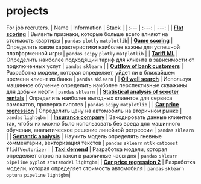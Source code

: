 # projects
For job recruters.
| Name | Information | Stack |
| :---         |     :---:      |          ---: |
| [**Flat scoring**](flat_scoring_git.ipynb)   | Выявить признаки, которые больше всего влияют на стоимость квартиры     | `pandas` `plotly` `matplotlib`|
| [**Game scoring**](game_scoring_git.ipynb)   | Определить какие характеристики наиболее важны для успешной платформенной игры       | `pandas` `scipy` `plotly` `matplotlib`     |
| [**Tariff ML**](tariff_classification_git.ipynb)   | Определить наиболее подходящий тариф для клиента в зависимости от подключенных услуг     | `pandas` `sklearn`    |
| [**Outflow of bank customers**](bank_clients_ml_git.ipynb)     | Разработка модели, которая определяет, уйдет ли в ближайшем времени клиент из банка      | `pandas` `sklearn`       |
| [**Oil well search**](ml_regression_git.ipynb)     | Используя машинное обучение определить наиболее перспективные скважины для добычи нефти    | `pandas` `sklearn`       |
| [**Statistical analysis of scooter rentals**](hypotheses_statistics_git.ipynb)    | Определить наиболее выгодных клиентов для сервиса самокатов, проверка гипотез       | `pandas` `scipy` `matplotlib`    |
| [**Car price regression**](car_price_git.ipynb)   | Определить цену на автомобиль на вторичном рынке     | `pandas` `lightgbm` |
| [**Insurance company**](matrix_to_code_git.ipynb)   | Закодировать данные клиентов так, чтобы их можно было использовать без вреда для машинного обучения, аналитическое решение линейной регрессии    | `pandas` `sklearn`   |
| [**Semantic analysis**](text_ml_git.ipynb)   | Научить модель определять гневные комментарии, векторизация текстов   | `pandas` `sklearn` `ntlk` `catboost` `TfidfVectorizer`   |
| [**Taxi demend**](time-series_git.ipynb)     | Разработка модели, которая определяет спрос на такси в различные часы дня | `pandas` `sklearn` `pipeline` `pyplot` `statsmodel` `lightgbm`|
| [**Car price regression 2**](car_price_2_git.ipynb)     | Разработка модели, которая определяет стоимость автомобиля | `pandas` `sklearn` `optuna` `pipeline`  `lightgbm`|
